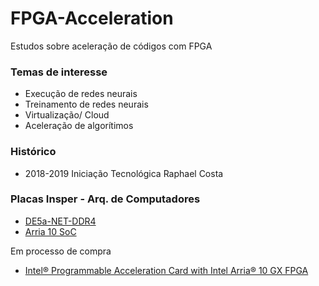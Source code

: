 # FPGA-Acceleration
Estudos sobre aceleração de códigos com FPGA

### Temas de interesse

- Execução de redes neurais
- Treinamento de redes neurais
- Virtualização/ Cloud
- Aceleração de algorítimos 

### Histórico

- 2018-2019 Iniciação Tecnológica Raphael Costa

### Placas Insper - Arq. de Computadores

- [DE5a-NET-DDR4](https://www.terasic.com.tw/cgi-bin/page/archive.pl?Language=English&CategoryNo=158&No=526&PartNo=1)
- [Arria 10 SoC](https://www.terasic.com.tw/cgi-bin/page/archive.pl?Language=English&CategoryNo=216&No=997)

Em processo de compra

- [Intel® Programmable Acceleration Card with Intel Arria® 10 GX FPGA](https://www.intel.com/content/www/us/en/programmable/products/boards_and_kits/dev-kits/altera/acceleration-card-arria-10-gx/overview.html)

